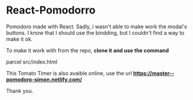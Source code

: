 # React-Pomodorro

Pomodoro made with React.
Sadly, i wasn't able to make work the modal's buttons.
I know that I should use the bindding, but I couldn't find a way to make it ok.

To make it work with from the repo, **clone it and use the command**

  parcel src/index.html

This Tomato Timer is also avaible online, use the url **https://master--pomodoro-simon.netlify.com/**

Thank you.
